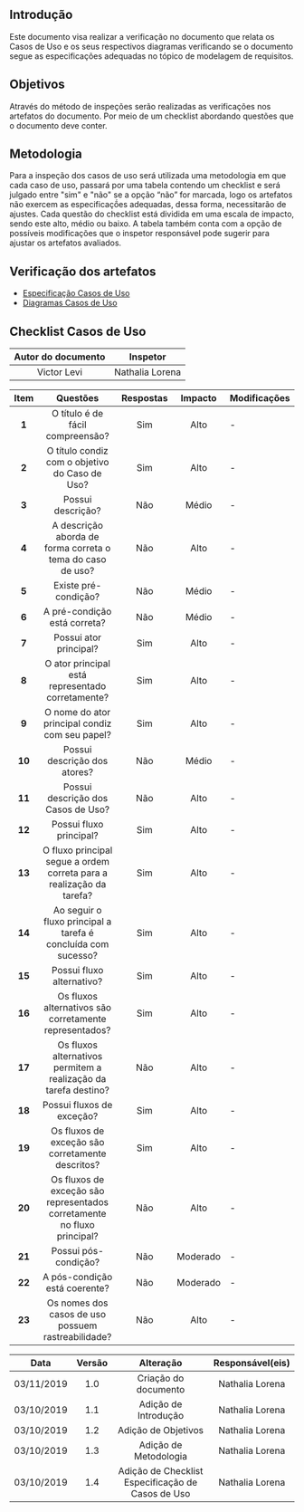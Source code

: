 ## Introdução

Este documento visa realizar a verificação no documento que relata os Casos de Uso e os seus respectivos diagramas verificando se o documento segue as especificações adequadas no tópico de modelagem de requisitos.

## Objetivos

Através do método de inspeções serão realizadas as verificações nos artefatos do documento. Por meio de um checklist abordando questões que o documento deve conter.


## Metodologia

Para a inspeção dos casos de uso será utilizada uma metodologia em que cada caso de uso, passará por uma tabela contendo um checklist e será julgado entre "sim" e "não" se a opção “não” for marcada, logo os artefatos não exercem as especificaçṍes adequadas, dessa forma, necessitarão de ajustes. Cada questão do checklist está dividida em uma escala de impacto, sendo este alto, médio ou baixo. A tabela também conta com a opção de possíveis modificações que o inspetor responsável pode sugerir para ajustar os artefatos avaliados.


## Verificação dos artefatos

*  [Especificação Casos de Uso](../modelagem/especificacao_dcu.md)
*  [Diagramas Casos de Uso](../modelagem/diagramas.md)


## Checklist Casos de Uso

|Autor do documento| Inspetor
|:---:|:---:|
|Victor Levi| Nathalia Lorena



|Item|Questões |Respostas|Impacto|Modificações|
|:--:|:----:|:-------:|:---:|:---|
|**1** |O título é de fácil compreensão? |Sim | Alto | - |
|**2** |O título condiz com o objetivo do Caso de Uso? |Sim | Alto | - |
|**3** |Possui descrição?|Não | Médio | - |
|**4** |A descrição aborda de forma correta o tema do caso de uso?|Não | Alto | - |
|**5** |Existe pré-condição? |Não | Médio | - |
|**6** |A pré-condição está correta? |Não | Médio | - |
|**7** |Possui ator principal?|Sim | Alto | - |
|**8** |O ator principal está representado corretamente? |Sim | Alto | - |
|**9** |O nome do ator principal condiz com seu papel? |Sim | Alto | - |
|**10** |Possui descrição dos atores? |Não | Médio | - |
|**11** |Possui descrição dos Casos de Uso? |Não | Alto | - |
|**12** |Possui fluxo principal? |Sim | Alto | - |
|**13** |O fluxo principal segue a ordem correta para a realização da tarefa? |Sim | Alto | - |
|**14** |Ao seguir o fluxo principal a tarefa é concluída com sucesso? |Sim | Alto | - |
|**15** |Possui fluxo alternativo? |Sim | Alto | - |
|**16** |Os fluxos alternativos são corretamente representados? |Sim | Alto | - |
|**17** |Os fluxos alternativos permitem a realização da tarefa destino? |Não | Alto | - |
|**18** |Possui fluxos de exceção? |Sim | Alto | - |
|**19** |Os fluxos de exceção são corretamente descritos? |Sim | Alto | - |
|**20** |Os fluxos de exceção são representados corretamente no fluxo principal?|Não | Alto | - |
|**21** |Possui pós-condição?|Não | Moderado | - |
|**22** |A pós-condição está coerente?|Não | Moderado | - |
|**23** |Os nomes dos casos de uso possuem rastreabilidade?|Não| Alto | - |










|Data|Versão|Alteração|Responsável(eis)|
|:--:|:----:|:-------:|:---:|
| 03/11/2019 | 1.0 | Criação do documento | Nathalia Lorena |
| 03/10/2019 | 1.1 | Adição de Introdução | Nathalia Lorena |
| 03/10/2019 | 1.2 | Adição de Objetivos | Nathalia Lorena |
| 03/10/2019 | 1.3 | Adição de Metodologia| Nathalia Lorena |
| 03/10/2019 | 1.4 | Adição de Checklist Especificação de Casos de Uso |Nathalia Lorena|

